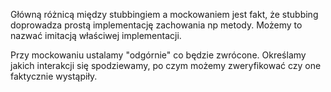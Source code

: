 Główną różnicą między stubbingiem a mockowaniem jest fakt, że stubbing doprowadza prostą implementację zachowania np metody. Możemy to nazwać imitacją właściwej implementacji.

Przy mockowaniu ustalamy "odgórnie" co będzie zwrócone. Określamy jakich interakcji się spodziewamy, po czym możemy zweryfikować czy one faktycznie wystąpiły.